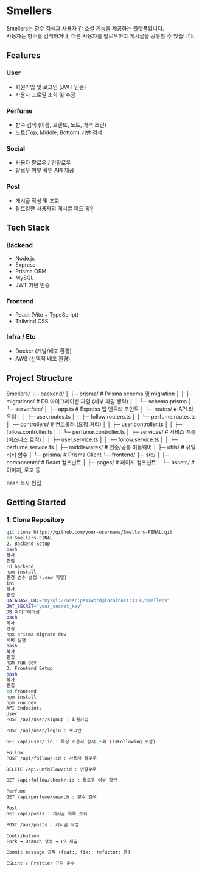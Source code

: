 # Smellers

Smellers는 향수 검색과 사용자 간 소셜 기능을 제공하는 플랫폼입니다.  
사용자는 향수를 검색하거나, 다른 사용자를 팔로우하고 게시글을 공유할 수 있습니다.

## Features

### User
- 회원가입 및 로그인 (JWT 인증)
- 사용자 프로필 조회 및 수정

### Perfume
- 향수 검색 (이름, 브랜드, 노트, 가격 조건)
- 노트(Top, Middle, Bottom) 기반 검색

### Social
- 사용자 팔로우 / 언팔로우
- 팔로우 여부 확인 API 제공

### Post
- 게시글 작성 및 조회
- 팔로잉한 사용자의 게시글 피드 확인

## Tech Stack

### Backend
- Node.js
- Express
- Prisma ORM
- MySQL
- JWT 기반 인증

### Frontend
- React (Vite + TypeScript)
- Tailwind CSS

### Infra / Etc
- Docker (개발/배포 환경)
- AWS (선택적 배포 환경)

## Project Structure

Smellers/
├─ backend/
│ ├─ prisma/ # Prisma schema 및 migration
│ │ ├─ migrations/ # DB 마이그레이션 파일 (세부 파일 생략)
│ │ └─ schema.prisma
│ └─ server/src/
│ ├─ app.ts # Express 앱 엔트리 포인트
│ ├─ routes/ # API 라우터
│ │ ├─ user.routes.ts
│ │ ├─ follow.routers.ts
│ │ └─ perfume.routes.ts
│ ├─ controllers/ # 컨트롤러 (요청 처리)
│ │ ├─ user.controller.ts
│ │ ├─ follow.controller.ts
│ │ └─ perfume.controller.ts
│ ├─ services/ # 서비스 계층 (비즈니스 로직)
│ │ ├─ user.service.ts
│ │ ├─ follow.service.ts
│ │ └─ perfume.service.ts
│ ├─ middlewares/ # 인증/공통 미들웨어
│ ├─ utils/ # 유틸리티 함수
│ └─ prisma/ # Prisma Client
└─ frontend/
├─ src/
│ ├─ components/ # React 컴포넌트
│ ├─ pages/ # 페이지 컴포넌트
│ └─ assets/ # 이미지, 로고 등

bash
복사
편집

## Getting Started

### 1. Clone Repository
```bash
git clone https://github.com/your-username/Smellers-FINAL.git
cd Smellers-FINAL
2. Backend Setup
bash
복사
편집
cd backend
npm install
환경 변수 설정 (.env 파일)
ini
복사
편집
DATABASE_URL="mysql://user:password@localhost:3306/smellers"
JWT_SECRET="your_secret_key"
DB 마이그레이션
bash
복사
편집
npx prisma migrate dev
서버 실행
bash
복사
편집
npm run dev
3. Frontend Setup
bash
복사
편집
cd frontend
npm install
npm run dev
API Endpoints
User
POST /api/user/signup : 회원가입

POST /api/user/login : 로그인

GET /api/user/:id : 특정 사용자 상세 조회 (isFollowing 포함)

Follow
POST /api/follow/:id : 사용자 팔로우

DELETE /api/unfollow/:id : 언팔로우

GET /api/follow/check/:id : 팔로우 여부 확인

Perfume
GET /api/perfume/search : 향수 검색

Post
GET /api/posts : 게시글 목록 조회

POST /api/posts : 게시글 작성

Contribution
Fork → Branch 생성 → PR 제출

Commit message 규칙 (feat:, fix:, refactor: 등)

ESLint / Prettier 규칙 준수